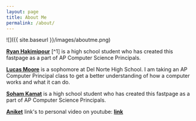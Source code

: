 ```yaml
---
layout: page
title: About Me
permalink: /about/
---
```


![]({{ site.baseurl }}/images/aboutme.png)

**[Ryan Hakimipour](https://ryanhaki.github.io/APCSPwebPage/)** [^1] is a high school student who has created this fastpage as a part of AP Computer Science Principals.

**[Lucas Moore](https://q-tipwithaface.github.io/Q-tip/)** is a sophomore at Del Norte High School. I am taking an AP Computer Principal class to get a better understanding of how a computer works and what it can do.

**[Soham Kamat](https://soham360.github.io/csp-fastpages/)** is a high school student who has created this fastpage as a part of AP Computer Science Principals.

**[Aniket](https://anicricket.github.io/automatic-spork/)** link's to personal video on youtube: **[link](https://www.youtube.com/channel/UCAytMRnhouSJnHhf4ZHsd2g/featured)**